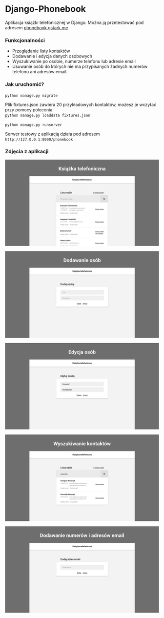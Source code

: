 # Django-Phonebook
Aplikacja książki telefonicznej w Django. Można ją przetestować pod adresem [phonebook.gstark.me](http://phonebook.gstark.me/ "phonebook.gstark.me")

### Funkcjonalności
- Przeglądanie listy kontaktów
- Dodawanie i edycja danych osobowych
- Wyszukiwanie po osobie, numerze telefonu lub adresie email
- Usuwanie osób do których nie ma przypisanych żadnych numerów telefonu ani adresów email.

### Jak uruchomić?
`python manage.py migrate`

Plik fixtures.json zawiera 20 przykładowych kontaktów, możesz je wczytać przy pomocy polecenia:<br>
`python manage.py loaddata fixtures.json`

`python manage.py runserver`

Serwer testowy z aplikacją działa pod adresem `http://127.0.0.1:8000/phonebook`

### Zdjęcia z aplikacji
![Książka telefoniczna](https://raw.githubusercontent.com/gstark0/phonebook-rectruitment-task/master/screenshots/phonebook.png)

![Dodawanie osób](https://raw.githubusercontent.com/gstark0/phonebook-rectruitment-task/master/screenshots/adding_people.png)

![Edycja osób](https://raw.githubusercontent.com/gstark0/phonebook-rectruitment-task/master/screenshots/editing_people.png)

![Wyszukiwanie osób](https://raw.githubusercontent.com/gstark0/phonebook-rectruitment-task/master/screenshots/searching_contacts.png)

![Dodawanie numerów i adresów email](https://raw.githubusercontent.com/gstark0/phonebook-rectruitment-task/master/screenshots/adding_phone_numbers_and_emails.png)
